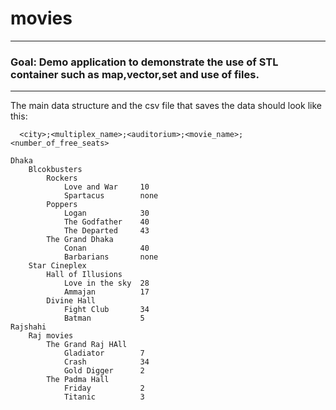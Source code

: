 # movies
--------------


### Goal: Demo application to demonstrate the use of STL container such as map,vector,set and use of files.

------------

The main data structure and the csv file that saves the data should look like this:

```
  <city>;<multiplex_name>;<auditorium>;<movie_name>;<number_of_free_seats>

```

```
Dhaka
    Blcokbusters
        Rockers
            Love and War     10
            Spartacus        none
        Poppers
            Logan            30
            The Godfather    40
            The Departed     43
        The Grand Dhaka
            Conan            40
            Barbarians       none
    Star Cineplex
        Hall of Illusions
            Love in the sky  28
            Ammajan          17
        Divine Hall
            Fight Club       34
            Batman           5
Rajshahi
    Raj movies
        The Grand Raj HAll
            Gladiator        7
            Crash            34
            Gold Digger      2
        The Padma Hall
            Friday           2
            Titanic          3

```